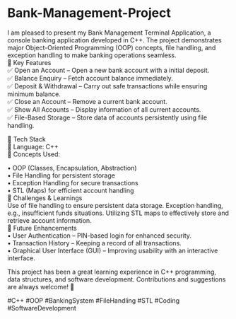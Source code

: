 # Bank-Management-Project <br>
I am pleased to present my Bank Management Terminal Application, a console banking application developed in C++. The project demonstrates major Object-Oriented Programming (OOP) concepts, file handling, and exception handling to make banking operations seamless.<br>
🔹 Key Features <br>
✅ Open an Account – Open a new bank account with a initial deposit.<br>
✅ Balance Enquiry – Fetch account balance immediately. <br>
✅ Deposit & Withdrawal – Carry out safe transactions while ensuring minimum balance. <br>
✅ Close an Account – Remove a current bank account. <br>
✅ Show All Accounts – Display information of all current accounts. <br>
✅ File-Based Storage – Store data of accounts persistently using file handling. <br>

🔹 Tech Stack <br>
🔹 Language: C++ <br>
🔹 Concepts Used: <br>

• OOP (Classes, Encapsulation, Abstraction) <br>
• File Handling for persistent storage <br>
• Exception Handling for secure transactions <br>
• STL (Maps) for efficient account handling <br>
🔹 Challenges & Learnings <br>
Use of file handling to ensure persistent data storage.
Exception handling, e.g., insufficient funds situations.
Utilizing STL maps to effectively store and retrieve account information. <br>
🔹 Future Enhancements <br>
• User Authentication – PIN-based login for enhanced security. <br>
• Transaction History – Keeping a record of all transactions. <br>
• Graphical User Interface (GUI) – Improving usability with an interactive interface. <br>

This project has been a great learning experience in C++ programming, data structures, and software development. Contributions and suggestions are always welcome! 🚀 <br>

#C++ #OOP #BankingSystem #FileHandling #STL #Coding #SoftwareDevelopment
